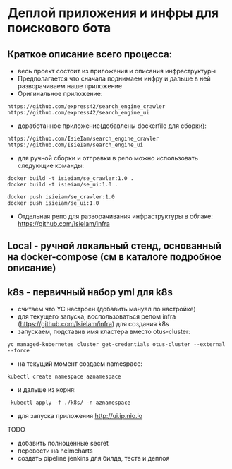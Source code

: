 # Деплой приложения и инфры для поискового бота

## Краткое описание всего процесса:

 - весь проект состоит из приложения и описания инфраструктуры
 - Предполагается что сначала поднимаем инфру и дальше в ней разворачиваем наше приложение
 - Оригинальное приложение:
```
https://github.com/express42/search_engine_crawler
https://github.com/express42/search_engine_ui
```
 - доработанное приложение(добавлены dockerfile для сборки):
```
https://github.com/IsieIam/search_engine_crawler
https://github.com/IsieIam/search_engine_ui
```
 - для ручной сборки и отправки в репо можно использовать следующие команды:
```
docker build -t isieiam/se_crawler:1.0 .
docker build -t isieiam/se_ui:1.0 .

docker push isieiam/se_crawler:1.0
docker push isieiam/se_ui:1.0
```
 - Отдельная репо для разворачивания инфраструктуры в облаке: https://github.com/IsieIam/infra

## Local - ручной локальный стенд, основанный на docker-compose (см в каталоге подробное описание)
## k8s - первичный набор yml для k8s
 - считаем что YC настроен (добавить мануал по настройке)
 - для текущего запуска, воспользоваться репом infra (https://github.com/IsieIam/infra) для создания k8s
 - запускаем, подставив имя кластера вместо otus-cluster:

```
yc managed-kubernetes cluster get-credentials otus-cluster --external --force
```
 - на текущий момент создаем namespace:

```
kubectl create namespace aznamespace
```

 - и дальше из корня:

```
 kubectl apply -f ./k8s/ -n aznamespace
```
 - для запуска приложения http://ui.ip.nio.io

TODO
 - добавить полноценные secret
 - перевести на helmcharts
 - создать pipeline jenkins для билда, теста и деплоя

